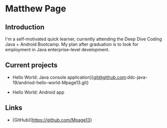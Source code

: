 # Matthew Page

## Introduction

 I'm a self-motivated quick learner, currently attending the Deep Dive Coding 
 Java + Android Bootcamp. My plan after graduation is to look for employment 
 in Java enterprise-level development.

## Current projects

 * Hello World: Java console application]{git@github.com:ddc-java-19/andriod-hello-world-Mpage13.git}
      
 * Hello World: Android app

## Links

 * [GitHub]{https://github.com/Mpage13}
